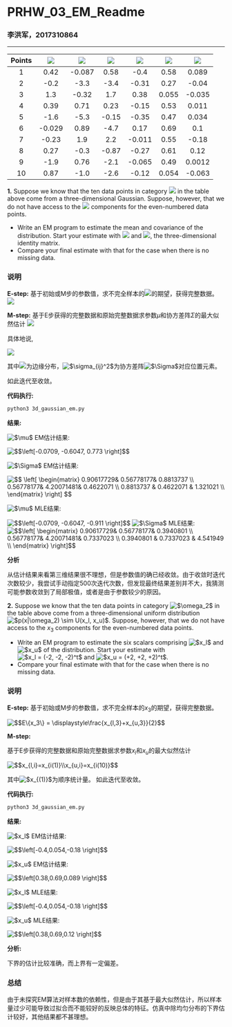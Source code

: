 # PRHW\_03\_EM_Readme

### 李洪军，2017310864

---
<div style="align: center">

| Points | <img src="https://latex.codecogs.com/svg.latex?$x_1$" />  | <img src="https://latex.codecogs.com/svg.latex?$x_2$" /> | <img src="https://latex.codecogs.com/svg.latex?$x_3$" /> | <img src="https://latex.codecogs.com/svg.latex?$x_1$" /> | <img src="https://latex.codecogs.com/svg.latex?$x_2$" /> | <img src="https://latex.codecogs.com/svg.latex?$x_3$" />|
| :----: | :----: | :----: | :---: | :----: | :---: | :----: |
|   1    |  0.42  | -0.087 | 0.58  |  -0.4  | 0.58  | 0.089  |
|   2    |  -0.2  |  -3.3  | -3.4  | -0.31  | 0.27  | -0.04  |
|   3    |  1.3   | -0.32  |  1.7  |  0.38  | 0.055 | -0.035 |
|   4    |  0.39  |  0.71  | 0.23  | -0.15  | 0.53  | 0.011  |
|   5    |  -1.6  |  -5.3  | -0.15 | -0.35  | 0.47  | 0.034  |
|   6    | -0.029 |  0.89  | -4.7  |  0.17  | 0.69  |  0.1   |
|   7    | -0.23  |  1.9   |  2.2  | -0.011 | 0.55  | -0.18  |
|   8    |  0.27  |  -0.3  | -0.87 | -0.27  | 0.61  |  0.12  |
|   9    |  -1.9  |  0.76  | -2.1  | -0.065 | 0.49  | 0.0012 |
|   10   |  0.87  |  -1.0  | -2.6  | -0.12  | 0.054 | -0.063 |


**1.** Suppose we know that the ten data points in category <img src="https://latex.codecogs.com/svg.latex?$\omega_1$" /> in the table above come from a three-dimensional Gaussian. Suppose, however, that we do not have access to the <img src="https://latex.codecogs.com/svg.latex?$x_3$" /> components for the even-numbered data points.
+ Write an EM program to estimate the mean and covariance of the distribution. Start your estimate with <img src="https://latex.codecogs.com/svg.latex?$\mu_0&space;=&space;0$"/> and <img src="https://latex.codecogs.com/svg.latex?$\Sigma_0&space;=&space;I$" />, the three-dimensional identity matrix.
+ Compare your final estimate with that for the case when there is no missing data.

### 说明

**E-step:**
基于初始或M步的参数值，求不完全样本的<img src="https://latex.codecogs.com/svg.latex?$x_3$" />的期望，获得完整数据。
<img src="https://latex.codecogs.com/svg.latex?$$x_{3}=arg\mathop{\max}_{x_{3}}L(\mu,\Sigma|x)=\displaystyle\frac{1}{(2\pi)^{3/2}|\Sigma|^{1/2}}\exp\left\{-\frac{1}{2}(x-\mu)^T\Sigma^{-1}(x-\mu)\right\}$$" />

**M-step:**
基于E步获得的完整数据和原始完整数据求参数$\mu$和协方差阵$\Sigma$的最大似然估计
<img src="https://latex.codecogs.com/svg.latex?$$\mu=E\{x\}\\\Sigma=E\{(x-\mu)(x-\mu)^T\}$$" />

具体地说,

<img src="https://latex.codecogs.com/svg.latex?$$\mu_i=E\{x_i\}=\displaystyle\int_{E^d}x_ip(x)dx=\displaystyle\int_{-\infty}^{&plus;\infty}x_ip(x_i)dx_i\\\sigma_{ij}^2=E[(x_i-\mu_i)(x_j-\mu_j)]=\displaystyle\int_{-\infty}^{&plus;\infty}(x_i-\mu_i)(x_j-\mu_j)p(x_i,x_j)dx_ix_j$$" />

其中<img src="https://latex.codecogs.com/svg.latex?$p(x_i)$" />为边缘分布，<img src="https://latex.codecogs.com/svg.latex?$\sigma_{ij}^2$" title="$\sigma_{ij}^2$" />为协方差阵<img src="https://latex.codecogs.com/svg.latex?$\Sigma$" title="$\Sigma$" />对应位置元素。

如此迭代至收敛。


**代码执行:**
``` bash
python3 3d_gaussian_em.py
```

**结果:**

<img src="https://latex.codecogs.com/svg.latex?$\mu$" title="$\mu$" /> EM估计结果:

<img src="https://latex.codecogs.com/svg.latex?$$\left[-0.0709,&space;-0.6047,&space;0.773&space;\right]$$" title="$$\left[-0.0709, -0.6047, 0.773 \right]$$" />

<img src="https://latex.codecogs.com/svg.latex?$\Sigma$" title="$\Sigma$" /> EM估计结果:

<img src="https://latex.codecogs.com/svg.latex?$$&space;\left[&space;\begin{matrix}&space;0.90617729&&space;0.56778177&&space;0.8813737&space;\\&space;0.56778177&&space;4.20071481&&space;0.4622071&space;\\&space;0.8813737&space;&&space;0.4622071&space;&&space;1.321021&space;\\&space;\end{matrix}&space;\right]&space;$$" title="$$ \left[ \begin{matrix} 0.90617729& 0.56778177& 0.8813737 \\ 0.56778177& 4.20071481& 0.4622071 \\ 0.8813737 & 0.4622071 & 1.321021 \\ \end{matrix} \right] $$" />

<img src="https://latex.codecogs.com/svg.latex?$\mu$" title="$\mu$" /> MLE结果:

<img src="https://latex.codecogs.com/svg.latex?$$\left[-0.0709,&space;-0.6047,&space;-0.911&space;\right]$$" title="$$\left[-0.0709, -0.6047, -0.911 \right]$$" />
<img src="https://latex.codecogs.com/svg.latex?$\Sigma$" title="$\Sigma$" /> MLE结果:

<img src="https://latex.codecogs.com/svg.latex?$$\left[&space;\begin{matrix}&space;0.90617729&&space;0.56778177&&space;0.3940801&space;\\&space;0.56778177&&space;4.20071481&&space;0.7337023&space;\\&space;0.3940801&space;&&space;0.7337023&space;&&space;4.541949&space;\\&space;\end{matrix}&space;\right]$$" title="$$\left[ \begin{matrix} 0.90617729& 0.56778177& 0.3940801 \\ 0.56778177& 4.20071481& 0.7337023 \\ 0.3940801 & 0.7337023 & 4.541949 \\ \end{matrix} \right]$$" />

**分析**

从估计结果来看第三维结果很不理想，但是参数值的确已经收敛。由于收敛时迭代次数较少，我尝试手动指定500次迭代次数，但发现最终结果差别并不大，我猜测可能参数收敛到了局部极值，或者是由于参数较少的原因。



**2.** Suppose we know that the ten data points in category <img src="https://latex.codecogs.com/svg.latex?$\omega_2$" title="$\omega_2$" /> in the table above come from a three-dimensional uniform distribution <img src="https://latex.codecogs.com/svg.latex?$p(x|\omega_2)&space;\sim&space;U(x_l,&space;x_u)$" title="$p(x|\omega_2) \sim U(x_l, x_u)$" />. Suppose, however, that we do not have access to the $x_3$ components for the even-numbered data points.

+ Write an EM program to estimate the six scalars comprising <img src="https://latex.codecogs.com/svg.latex?$x_l$" title="$x_l$" /> and <img src="https://latex.codecogs.com/svg.latex?$x_l$" title="$x_u$" /> of the distribution. Start your estimate with <img src="https://latex.codecogs.com/svg.latex?$x_l&space;=&space;(-2,&space;-2,&space;-2)^t$" title="$x_l = (-2, -2, -2)^t$" /> and <img src="https://latex.codecogs.com/svg.latex?$x_u&space;=&space;(&plus;2,&space;&plus;2,&space;&plus;2)^t$" title="$x_u = (+2, +2, +2)^t$" />.
+ Compare your final estimate with that for the case when there is no missing data.

### 说明

**E-step:**
基于初始或M步的参数值，求不完全样本的$x_3$的期望，获得完整数据。

<img src="https://latex.codecogs.com/svg.latex?$$E\{x_3\}&space;=&space;\displaystyle\frac{x_{l,3}&plus;x_{u,3}}{2}$$" title="$$E\{x_3\} = \displaystyle\frac{x_{l,3}+x_{u,3}}{2}$$" />

**M-step:**

基于E步获得的完整数据和原始完整数据求参数$x_l$和$x_u$的最大似然估计

<img src="https://latex.codecogs.com/svg.latex?$$x_{l,i}=x_{i(1)}\\x_{u,i}=x_{i(10)}$$" title="$$x_{l,i}=x_{i(1)}\\x_{u,i}=x_{i(10)}$$" />

其中<img src="https://latex.codecogs.com/svg.latex?$x_{(1)}$" title="$x_{(1)}$" />为顺序统计量。
如此迭代至收敛。

**代码执行:**
``` bash
python3 3d_gaussian_em.py
```

**结果:**

<img src="https://latex.codecogs.com/svg.latex?$x_l$" title="$x_l$" /> EM估计结果:

<img src="https://latex.codecogs.com/svg.latex?$$\left[-0.4,0.054,-0.18&space;\right]$$" title="$$\left[-0.4,0.054,-0.18 \right]$$" />

<img src="https://latex.codecogs.com/svg.latex?$x_u$" title="$x_u$" /> EM估计结果:

<img src="https://latex.codecogs.com/svg.latex?$$\left[0.38,0.69,0.089&space;\right]$$" title="$$\left[0.38,0.69,0.089 \right]$$" />

<img src="https://latex.codecogs.com/svg.latex?$x_l$" title="$x_l$" /> MLE结果:

<img src="https://latex.codecogs.com/svg.latex?$$\left[-0.4,0.054,-0.18&space;\right]$$" title="$$\left[-0.4,0.054,-0.18 \right]$$" />

<img src="https://latex.codecogs.com/svg.latex?$x_u$" title="$x_u$" /> MLE结果:

<img src="https://latex.codecogs.com/svg.latex?$$\left[0.38,0.69,0.12&space;\right]$$" title="$$\left[0.38,0.69,0.12 \right]$$" />

**分析:**

下界的估计比较准确，而上界有一定偏差。

### 总结

由于未探究EM算法对样本数的依赖性，但是由于其基于最大似然估计，所以样本量过少可能导致过拟合而不能较好的反映总体的特征。仿真中除均匀分布的下界估计较好，其他结果都不甚理想。

</div>